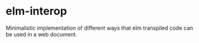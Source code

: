# elm-interop
Minimalistic implementation of different ways that elm transpiled code can be used in a web document. 
